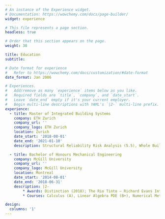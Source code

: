 ```yaml
---
# An instance of the Experience widget.
# Documentation: https://wowchemy.com/docs/page-builder/
widget: experience

# This file represents a page section.
headless: true

# Order that this section appears on the page.
weight: 30

title: Education
subtitle:

# Date format for experience
#   Refer to https://wowchemy.com/docs/customization/#date-format
date_format: Jan 2006

# Experiences.
#   Add/remove as many `experience` items below as you like.
#   Required fields are `title`, `company`, and `date_start`.
#   Leave `date_end` empty if it's your current employer.
#   Begin multi-line descriptions with YAML's `|2-` multi-line prefix.
experience:
  - title: Master of Integrated Building Systems
    company: ETH Zurich
    company_url: ''
    company_logo: ETH Zurich
    location: Zurich
    date_start: '2018-08-01'
    date_end: '2021-01-10'
    description: Structural Reliability Risk Analysis (5.5), Whole Building Simulation (5.75), Information Systems for Eng (5), Big Data, Building Systems (5.25), Lean Project Delivery (5.5), Technology Innovation Management (6), PM for Engineers (5), Advanced Computational Design (5) etc.

  - title: Bachelor of Honours Mechanical Engineering
    company: McGill University
    company_url: ''
    company_logo: McGill University
    location: Montreal
    date_start: '2014-08-01'
    date_end: '2018-06-31'
    description: |2-
        * Awards: Distinction (2018); The Rio Tinto – Richard Evans International Exchange Awards (2016-2017); Professor W.M. (Bill) Williams Scholarship in Engineering, John Howard Ambrose Scholarship (2014-2015)
        * Courses: Calculus (A), Linear Algebra PDE (B+), Numerical Methods in Mech Eng (A-), Eng Economy (A), Mechanics (A), Thermodynamics (A), Adv Fluid Mechanics (B+), Heat Transfer (A), Probability (A), Control Systems

design:
  columns: '1'
---
```

